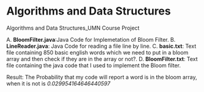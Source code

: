 # Algorithms and Data Structures
Algorithms and Data Structures_UMN Course Project

A. **BloomFilter.java**:Java Code for Implemetation of Bloom Filter.
B. **LineReader.java**: Java Code for reading a file line by line.
C. **basic.txt**: Text file containing 850 basic english words which we need to put in a bloom array and then check if they are in the array or not?.
D. **BloomFilter.txt**: Text file containing the java code that I used to implement the Bloom filter.


Result: The Probability that my code will report a word is in the bloom array, when it is not is  *0.029954164646440597*



